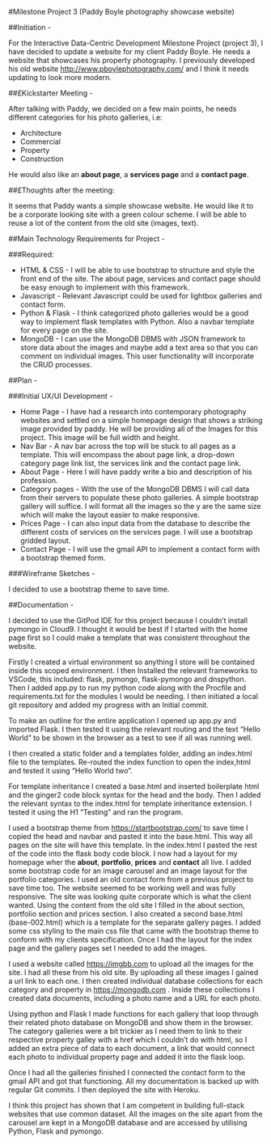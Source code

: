 #Milestone Project 3 (Paddy Boyle photography showcase website)
 
##Initiation -

For the Interactive Data-Centric Development Milestone Project (project 3), I have decided to update a website for my client 
Paddy Boyle. He needs a website that showcases his property photography. I previously developed his old website 
http://www.pboylephotography.com/ and I think it needs updating to look more modern.
 
##£Kickstarter Meeting -

After talking with Paddy, we decided on a few main points, he needs different categories for his photo galleries, i.e:

- Architecture
- Commercial
- Property
- Construction 

He would also like an **about page**, a **services page** and a **contact page**.
 
##£Thoughts after the meeting:

It seems that Paddy wants a simple showcase website. He would like it to be a corporate looking site with a green colour 
scheme. I will be able to reuse a lot of the content from the old site (images, text).
 
 
##Main Technology Requirements for Project -

###Required:

- HTML & CSS - I will be able to use bootstrap to structure and style the front end of the site. The about page, services and 
contact page should be easy enough to implement with this framework.
- Javascript - Relevant Javascript could be used for lightbox galleries and contact form.
- Python & Flask - I think categorized photo galleries would be a good way to implement flask templates with Python. Also a 
navbar template for every page on the site.
- MongoDB - I can use the MongoDB DBMS with JSON framework to store data about the images and maybe add a text area so that 
you can comment on individual images. This user functionality will incorporate the CRUD processes.
 
##Plan -

###Initial UX/UI Development -

- Home Page - I have had a research into contemporary photography websites and settled on a simple homepage design that shows 
a striking image provided by paddy. He will be providing all of the Images for this project. This image will be full width and height. 
- Nav Bar - A nav bar across the top will be stuck to all pages as a template. This will encompass the about page link, a drop-down 
category page link list, the services link and the contact page link.
- About Page - Here I will have paddy write a bio and description of his profession.
- Category pages - With the use of the MongoDB DBMS I will call data from their servers to populate these photo galleries. A simple 
bootstrap gallery will suffice. I will format all the images so the y are the same size which will make the layout easier to make 
responsive.
- Prices Page - I can also input data from the database to describe the different costs of services on the services page. I will 
use a bootstrap gridded layout.
- Contact Page - I will use the gmail API to implement a contact form with a bootstrap themed form.
 
###Wireframe Sketches -

I decided to use a bootstrap theme to save time.
 
##Documentation -

I decided to use the GitPod IDE for this project because I couldn’t install pymongo in Cloud9. I thought it would be best 
if I started with the home page first so I could make a template that was consistent throughout the website.

Firstly I created a virtual environment so anything I store will be contained inside this scoped environment. I then 
Installed the relevant frameworks to VSCode, this included: flask, pymongo, flask-pymongo and dnspython. Then I added app.py 
to run my python code along with the Procfile and requirements.txt for the modules I would be needing. I then initiated a 
local git repository and added my progress with an Initial commit.

To make an outline for the entire application I opened up app.py and imported Flask. I then tested it using the relevant 
routing and the text “Hello World” to be shown in the browser as a test to see if all was running well.

I then created a static folder and a templates folder, adding an index.html file to the templates. Re-routed the index 
function to open the index,html and tested it using “Hello World two”.

For template inheritance I created a base.html and inserted boilerplate html and the ginger2 code block syntax for the head 
and the body. Then I added the relevant syntax to the index.html for template inheritance extension. I tested it using the H1 
“Testing” and ran the program.

I used a bootstrap theme from https://startbootstrap.com/ to save time I copied the head and navbar and pasted it into the 
base.html. This way all pages on the site will have this template. In the index.html I pasted the rest of the code into the 
flask body code block. I now had a layout for my homepage wher the **about**, **portfolio**, **prices** and **contact** all 
live. I added some bootstrap code for an image carousel and an image layout for the portfolio categories. I used an old contact 
form from a previous project to save time too. The website seemed to be working well and was fully responsive. The site was 
looking quite corporate which is what the client wanted. Using the content from the old site I filled in the about section, 
portfolio section and prices section. I also created a second base.html (base-002.html) which is a template for the separate 
gallery pages. I added some css styling to the main css file that came with the bootstrap theme to conform with my clients 
specification. Once I had the layout for the index page and the gallery pages set I needed to add the images.

I used a website called https://imgbb.com to upload all the images for the site. I had all these from his old site. By uploading 
all these images I gained a url link to each one. I then created individual database collections for each category and property 
in https://mongodb.com . Inside these collections I created data documents, including a photo name and a URL for each photo.

Using python and Flask I made functions for each gallery that loop through their related photo database on MongoDB and show them 
in the browser. The category galleries were a bit trickier as I need them to link to their respective property galley with a href 
which I couldn’t do with html, so I added an extra piece of data to each document, a link that would connect each photo to 
individual property page and added it into the flask loop. 

Once I had all the galleries finished I connected the contact form to the gmail API and got that functioning. All my documentation 
is backed up with regular Git commits. I then deployed the site with Heroku.

I think this project has shown that I am competent in building full-stack websites that use common dataset. All the images on 
the site apart from the carousel are kept in a MongoDB database and are accessed by utilising Python, Flask and pymongo.
 

